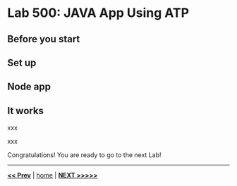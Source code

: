# Lab 500: JAVA App Using ATP

## Before you start

## Set up

## Node app

## It works

xxx

xxx

Congratulations! You are ready to go to the next Lab!

---

[**<< Prev**](../lab400/README.md) | [home](../README.md) | [**NEXT >>>>>**](../lab600/README.md)
